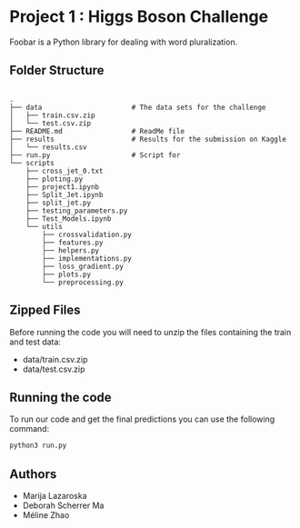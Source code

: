 # Project 1 : Higgs Boson Challenge

Foobar is a Python library for dealing with word pluralization.

## Folder Structure

```

.
├── data                      # The data sets for the challenge
│   ├── train.csv.zip
│   └── test.csv.zip
├── README.md                 # ReadMe file
├── results                   # Results for the submission on Kaggle
│   └── results.csv
├── run.py                    # Script for 
└── scripts
    ├── cross_jet_0.txt
    ├── ploting.py
    ├── project1.ipynb
    ├── Split_Jet.ipynb
    ├── split_jet.py
    ├── testing_parameters.py
    ├── Test_Models.ipynb
    └── utils
        ├── crossvalidation.py
        ├── features.py
        ├── helpers.py
        ├── implementations.py
        ├── loss_gradient.py
        ├── plots.py
        └── preprocessing.py

```


## Zipped Files
Before running the code you will need to unzip the files containing the train and test data:

* data/train.csv.zip     
* data/test.csv.zip 

## Running the code
To run our code and get the final predictions you can use the following command:

```python
python3 run.py
```


## Authors
* Marija Lazaroska     
* Deborah Scherrer Ma  
* Méline Zhao  

